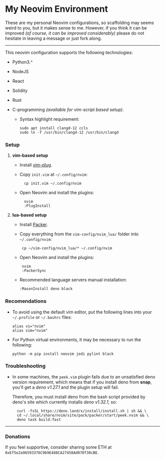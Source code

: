 # My Neovim Environment

These are my personal Neovim configurations, so scaffolding may seems
weird to you, but it makes sense to me. However, if you think it can be
improved _(of course, it can be improved considerably)_ please do not
hesitate in leaving a message or just fork along.

---

This neovim configuration supports the following technologies:

- Python3.^
- NodeJS
- React
- Solidity
- Rust
- C-programming _(available for vim-script based setup)_.

  - Syntax highlight requirement:

        sudo apt install clangd-12 ccls
        sudo ln -T /usr/bin/clangd-12 /usr/bin/clangd

### Setup

1.  **vim-based setup**

    - Install [vim-plug](https://github.com/junegunn/vim-plug).

    - Copy `init.vim` at `~/.config/nvim`:

            cp init.vim ~/.config/nvim

    - Open Neovim and install the plugins:

            nvim
            :PlugInstall

1.  **lua-based setup**

    - Install [Packer](https://github.com/wbthomason/packer.nvim#quickstart).

    - Copy everything from the `vim-config/nvim_lua/` folder into `~/.config/nvim`:

           cp ~/vim-config/nvim_lua/* ~/.config/nvim

    - Open Neovim and install the plugins:

           nvim
           :PackerSync

    - Recommended language servers manual installation:

          :MasonInstall deno black

### Recomendations

- To avoid using the default vim editor, put the following lines into your
  `~/.profile` or `~/.bashrc` files:

      alias vi="nvim"
      alias vim="nvim"

- For Python virtual environments, it may be necessary to run the following:

      python -m pip install neovim jedi pylint black

### Troubleshooting

- In some machines, the `peek.vim` plugin fails due to an unsatisfied
  deno version requirement, which means that if you install deno from
  **snap**, you'll get a _deno v1.27.1_ and the plugin setup will fail.

  Therefore, you must install deno from the bash script provided by deno's site
  which currently installs _deno v1.32.1_, so:

        curl -fsSL https://deno.land/x/install/install.sh | sh && \
        cd ~/.local/share/nvim/site/pack/packer/start/peek.nvim && \
        deno task build:fast

---

### Donations

If you feel supportive, consider sharing some ETH at `0xEf5e2a96593376C9b9E488CA27458Ad070f30cBE`.
